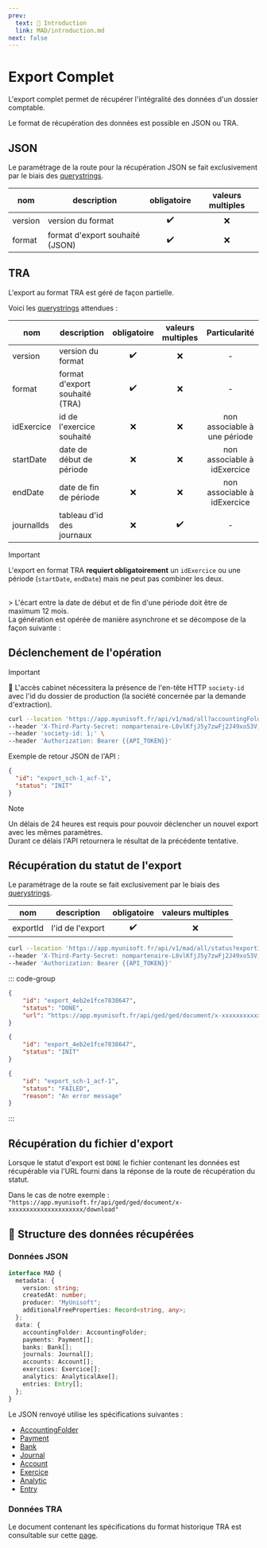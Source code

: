 ```yaml
---
prev:
  text: 💃 Introduction
  link: MAD/introduction.md
next: false
---
```


# Export Complet

L'export complet permet de récupérer l'intégralité des données d'un dossier comptable.

Le format de récupération des données est possible en JSON ou TRA.

## JSON

Le paramétrage de la route pour la récupération JSON se fait exclusivement par le biais des [querystrings](https://en.wikipedia.org/wiki/Query_string).

| nom | description | obligatoire | valeurs multiples |
| --- | --- | :---: | :---: |
| version | version du format | ✔️ | ❌ |
| format | format d'export souhaité (JSON) | ✔️ | ❌ |

## TRA

L'export au format TRA est géré de façon partielle.

Voici les [querystrings](https://en.wikipedia.org/wiki/Query_string) attendues :

| nom | description | obligatoire | valeurs multiples | Particularité |
| --- | --- | :---: | :---: | :---: |
| version | version du format | ✔️ | ❌ | - |
| format | format d'export souhaité (TRA) | ✔️ | ❌ | - |
| idExercice | id de l'exercice souhaité | ❌ | ❌ | non associable à une période |
| startDate | date de début de période | ❌ | ❌ | non associable à idExercice |
| endDate | date de fin de période | ❌ | ❌ | non associable à idExercice |
| journalIds | tableau d'id des journaux | ❌ | ✔️ | - |

> [!IMPORTANT]  
> L'export en format TRA **requiert obligatoirement** un `idExercice` ou une période (`startDate`, `endDate`) mais ne peut pas combiner les deux.
<br>
> L'écart entre la date de début et de fin d'une période doit être de maximum 12 mois.

<br>
La génération est opérée de manière asynchrone et se décompose de la façon suivante :

## Déclenchement de l'opération

> [!IMPORTANT]  
> 🔹 L'accès cabinet nécessitera la présence de l'en-tête HTTP `society-id` avec l'id du dossier de production (la société concernée par la demande d'extraction).

```bash
curl --location 'https://app.myunisoft.fr/api/v1/mad/all?accountingFolderId=1&format=json&version=1.0.0' \
--header 'X-Third-Party-Secret: nompartenaire-L8vlKfjJ5y7zwFj2J49xo53V;' \
--header 'society-id: 1;' \
--header 'Authorization: Bearer {{API_TOKEN}}'
```

Exemple de retour JSON de l'API :

```json
{
  "id": "export_sch-1_acf-1",
  "status": "INIT"
}
```

> [!NOTE]  
> Un délais de 24 heures est requis pour pouvoir déclencher un nouvel export avec les mêmes paramètres.  
> Durant ce délais l'API retournera le résultat de la précédente tentative.

## Récupération du statut de l'export

Le paramétrage de la route se fait exclusivement par le biais des [querystrings](https://en.wikipedia.org/wiki/Query_string).

| nom | description | obligatoire | valeurs multiples |
| --- | --- | :---: | :---: |
| exportId | l'id de l'export | ✔️ | ❌ |

```bash
curl --location 'https://app.myunisoft.fr/api/v1/mad/all/status?exportId=export_4eb2e1fce7838647' \
--header 'X-Third-Party-Secret: nompartenaire-L8vlKfjJ5y7zwFj2J49xo53V;' \
--header 'Authorization: Bearer {{API_TOKEN}}'
```

::: code-group

```json [Export disponible]
{
    "id": "export_4eb2e1fce7838647",
    "status": "DONE",
    "url": "https://app.myunisoft.fr/api/ged/ged/document/x-xxxxxxxxxxxxxxxxxxxxx/download"
}
```

```json [Export en cours]
{
    "id": "export_4eb2e1fce7838647",
    "status": "INIT"
}
```

```json [Export échoué]
{
    "id": "export_sch-1_acf-1",
    "status": "FAILED",
    "reason": "An error message"
}
```

:::

## Récupération du fichier d'export

Lorsque le statut d'export est `DONE` le fichier contenant les données est récupérable via l'URL fourni dans la réponse de la route de récupération du statut.

Dans le cas de notre exemple : `"https://app.myunisoft.fr/api/ged/ged/document/x-xxxxxxxxxxxxxxxxxxxxx/download"`

## 🔬 Structure des données récupérées

### Données JSON

```ts
interface MAD {
  metadata: {
    version: string;
    createdAt: number;
    producer: "MyUnisoft";
    additionalFreeProperties: Record<string, any>;
  };
  data: {
    accountingFolder: AccountingFolder;
    payments: Payment[];
    banks: Bank[];
    journals: Journal[];
    accounts: Account[];
    exercices: Exercice[];
    analytics: AnalyticalAxe[];
    entries: Entry[];
  };
}
```

Le JSON renvoyé utilise les spécifications suivantes :

- [AccountingFolder](../specs/v1.0.0/accountingFolder.md)
- [Payment](../specs/v1.0.0/payment.md)
- [Bank](../specs/v1.0.0/bank.md)
- [Journal](../specs/v1.0.0/journal.md)
- [Account](../specs/v1.0.0/account.md)
- [Exercice](../specs/v1.0.0/exercice.md)
- [Analytic](../specs/v1.0.0/analytic.md)
- [Entry](../specs/v1.0.0/entries.md)

### Données TRA

Le document contenant les spécifications du format historique TRA est consultable sur cette [page](https://github.com/MyUnisoft/api-partenaires/blob/main/docs/MAD/TRA.pdf).
